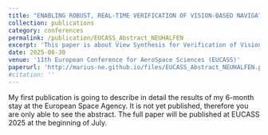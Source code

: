 ```yaml
---
title: "ENABLING ROBUST, REAL-TIME VERIFICATION OF VISION-BASED NAVIGATION THROUGH VIEW SYNTHESIS"
collection: publications
category: conferences
permalink: /publication/EUCASS_Abstract_NEUHALFEN
excerpt: 'This paper is about View Synthesis for Verification of Vision-Based Navigation.'
date: 2025-06-30
venue: '11th European Conference for AeroSpace Sciences (EUCASS)'
paperurl: 'http://marius-ne.github.io/files/EUCASS_Abstract_NEUHALFEN.pdf'
#citation: ''
---
```


My first publication is going to describe in detail the results of my 6-month stay at the European Space Agency. It is not yet published, therefore you are only able to see the abstract. The full paper will be published at EUCASS 2025 at the beginning of July.

